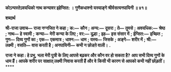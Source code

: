**कोऽन्यस्तेऽवयधिको नाथ कन्यावर इहेप्सित: ।** **गुणैकधाश्नो यस्याङ्गे श्रीर्वसत्यनपायिनी ॥ ४१॥** 

**शब्दार्थ** 

**श्री-राजा उवाच—** **राजा नग्नजित ने कहा** **; क:—** **कौन** **; अन्य:—** **दूसरा** **; ते—** **तुमसे** **; अवयधिक:—** **श्रेष्ठ** **; नाथ—** **हे स्वामी** **;** **कन्या—** **मेरी कन्या के लिए** **; वर:—** **दूल्हा** **; इह—** **इस संसार में** **; ईप्सित:—** **इच्छित** **; गुण—** **दिव्य गुणों का** **; एक—** **एकमात्र** **;** **धाश्न:—** **धाम** **; यस्य—** **जिसके** **; अङ्गे—** **शरीर में** **; श्री:—** **लक्ष्मी** **; वसति—** **वास करती है** **; अनपायिनी—** **कभी न छोडऩे वाली।** **.** 

**राजा ने कहा : हे प्रभु, भला मेरी पुत्री के लिए आपसे बढ़कर और कौन वर हो सकता है?** **आप सभी दिव्य गुणों के धाम हैं। आपके शरीर पर साक्षात् लक्ष्मी निवास करती हैं और वे** **किसी भी कारण से आपको कभी नहीं छोड़तीं।** **** 